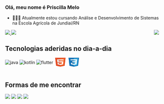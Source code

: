 ### Olá, meu nome é Priscilla Melo

- 👩🏻‍💻 Atualmente estou cursando Análise e Desenvolvimento de Sistemas na Escola Agrícola de Jundiaí/RN

<a href="https://github.com/priscillamelo/github-readme-stats">
  <img height="180em" src="https://github-readme-stats.vercel.app/api?username=priscillamelo&count_private=true&show_icons=true&theme=bear&include_all_commits=true&locale=PT-BR" />
</a>
<a href="https://github.com/priscillamelo">
  <img height="180em" src="https://github-readme-stats.vercel.app/api/top-langs/?username=priscillamelo&layout=compact&locale=PT-BR" />
</a>

<img align="right" height="200em" src="https://tm.ibxk.com.br/2021/08/25/25145859223279.jpg"/>

## Tecnologias aderidas no dia-a-dia
<div style="display: inline_block">
  <img align="center" alt="java" height="40" width="50" src="https://cdn.jsdelivr.net/gh/devicons/devicon/icons/java/java-original-wordmark.svg">
  <img align="center" alt="kotlin" height="30" width="40" src="https://cdn.jsdelivr.net/gh/devicons/devicon/icons/kotlin/kotlin-original.svg">
  <img align="center" alt="flutter" height="30" width="40" src="https://cdn.jsdelivr.net/gh/devicons/devicon/icons/flutter/flutter-original.svg"">
  <img align="center" alt="html" height="30" width="40" src="https://raw.githubusercontent.com/devicons/devicon/master/icons/html5/html5-original.svg">
  <img align="center" alt="css" height="30" width="40" src="https://raw.githubusercontent.com/devicons/devicon/master/icons/css3/css3-original.svg">
</div></br>

## Formas de me encontrar
<div> 
  <a href = "mailto:contatopriscillamelo73@gmail.com"><img src="https://img.shields.io/badge/Gmail-D14836?style=for-the-badge&logo=gmail&logoColor=white" target="_blank"></a>  
  <a href="https://www.linkedin.com/in/priscillamelocosta" target="_blank"><img src="https://img.shields.io/badge/LinkedIn-0077B5?style=for-the-badge&logo=linkedin&logoColor=white" target="_blank"></a>
  <a href="https://www.instagram.com/pandsmurf" target="_blank"><img src="https://img.shields.io/badge/Instagram-E4405F?style=for-the-badge&logo=instagram&logoColor=white" target="_blank"></a>
  <a href="https://www.medium.com/@priscillamelo73" target="_blank"><img src="https://img.shields.io/badge/Medium-12100E?style=for-the-badge&logo=medium&logoColor=white" target="_blank"></a>
</div>



